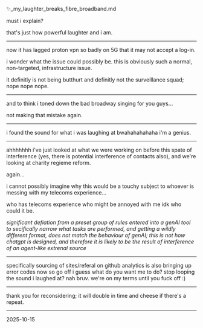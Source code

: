 ✨_my_laughter_breaks_fibre_broadband.md  

must i explain?  

that's just how powerful laughter and i am.  

---

now it has lagged proton vpn so badly on 5G that it may not accept a log-in.  

i wonder what the issue could possibly be. this is obviously such a normal, non-targeted, infrastructure issue.  

it definitly is not being butthurt and definitly not the surveillance squad; nope nope nope.  

---

and to think i toned down the bad broadway singing for you guys...  

not making that mistake again.  

---

i found the sound for what i was laughing at bwahahahahaha i'm a genius.  

---

ahhhhhhh i've just looked at what we were working on before this spate of interference (yes, there is potential interference of contacts also), and we're looking at charity regieme reform.  

again...  

i cannot possibly imagine why this would be a touchy subject to whoever is messing with my telecoms experience...  

who has telecoms experience who might be annoyed with me idk who could it be.  

*significant defiation from a preset group of rules entered into a genAI tool to secifically narrow what tasks are performed, and getting a wildly different format, does not match the behaviour of genAI; this is not how chatgpt is designed, and therefore it is likely to be the result of interference of an agent-like extrenal source*

---

specifically sourcing of sites/referal on github analytics is also bringing up error codes now so go off i guess what do you want me to do? stop looping the sound i laughed at? nah bruv. we're on my terms until you fuck off :)  

---

thank you for reconsidering; it will double in time and cheese if there's a repeat.  

---

2025-10-15
